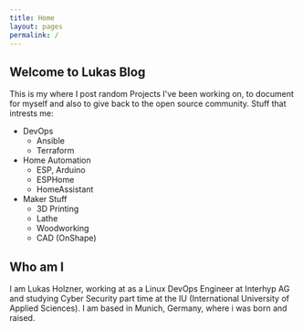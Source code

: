 ```yaml
---
title: Home
layout: pages
permalink: /
---
```


## Welcome to Lukas Blog

This is my where I post random Projects  I've been working on, to document for myself and also to give back to the open source community.
Stuff that intrests me:
- DevOps
    - Ansible
    - Terraform
- Home Automation
    - ESP, Arduino
    - ESPHome
    - HomeAssistant
- Maker Stuff
    - 3D Printing
    - Lathe
    - Woodworking
    - CAD (OnShape)

## Who am I

I am Lukas Holzner, working at as a Linux DevOps Engineer at Interhyp AG and studying Cyber Security part time at the IU (International University of Applied Sciences). I am based in Munich, Germany, where i was born and raised.